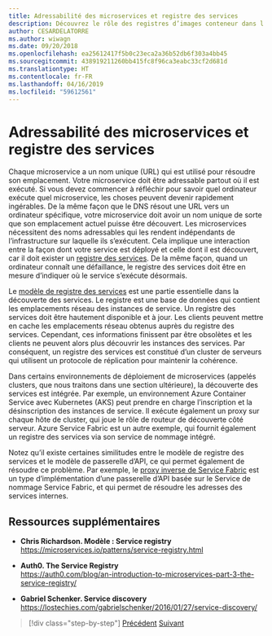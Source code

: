 ```yaml
---
title: Adressabilité des microservices et registre des services
description: Découvrez le rôle des registres d’images conteneur dans l’architecture des microservices.
author: CESARDELATORRE
ms.author: wiwagn
ms.date: 09/20/2018
ms.openlocfilehash: ea25612417f5b0c23eca2a36b52db6f303a4bb45
ms.sourcegitcommit: 438919211260bb415fc8f96ca3eabc33cf2d681d
ms.translationtype: HT
ms.contentlocale: fr-FR
ms.lasthandoff: 04/16/2019
ms.locfileid: "59612561"
---
```

# <a name="microservices-addressability-and-the-service-registry"></a>Adressabilité des microservices et registre des services

Chaque microservice a un nom unique (URL) qui est utilisé pour résoudre son emplacement. Votre microservice doit être adressable partout où il est exécuté. Si vous devez commencer à réfléchir pour savoir quel ordinateur exécute quel microservice, les choses peuvent devenir rapidement ingérables. De la même façon que le DNS résout une URL vers un ordinateur spécifique, votre microservice doit avoir un nom unique de sorte que son emplacement actuel puisse être découvert. Les microservices nécessitent des noms adressables qui les rendent indépendants de l’infrastructure sur laquelle ils s’exécutent. Cela implique une interaction entre la façon dont votre service est déployé et celle dont il est découvert, car il doit exister un [registre des services](https://microservices.io/patterns/service-registry.html). De la même façon, quand un ordinateur connaît une défaillance, le registre des services doit être en mesure d’indiquer où le service s’exécute désormais.

Le [modèle de registre des services](https://microservices.io/patterns/service-registry.html) est une partie essentielle dans la découverte des services. Le registre est une base de données qui contient les emplacements réseau des instances de service. Un registre des services doit être hautement disponible et à jour. Les clients peuvent mettre en cache les emplacements réseau obtenus auprès du registre des services. Cependant, ces informations finissent par être obsolètes et les clients ne peuvent alors plus découvrir les instances des services. Par conséquent, un registre des services est constitué d’un cluster de serveurs qui utilisent un protocole de réplication pour maintenir la cohérence.

Dans certains environnements de déploiement de microservices (appelés clusters, que nous traitons dans une section ultérieure), la découverte des services est intégrée. Par exemple, un environnement Azure Container Service avec Kubernetes (AKS) peut prendre en charge l’inscription et la désinscription des instances de service. Il exécute également un proxy sur chaque hôte de cluster, qui joue le rôle de routeur de découverte côté serveur. Azure Service Fabric est un autre exemple, qui fournit également un registre des services via son service de nommage intégré.

Notez qu’il existe certaines similitudes entre le modèle de registre des services et le modèle de passerelle d’API, ce qui permet également de résoudre ce problème. Par exemple, le [proxy inverse de Service Fabric](https://docs.microsoft.com/azure/service-fabric/service-fabric-reverseproxy) est un type d’implémentation d’une passerelle d’API basée sur le Service de nommage Service Fabric, et qui permet de résoudre les adresses des services internes.

## <a name="additional-resources"></a>Ressources supplémentaires

- **Chris Richardson. Modèle : Service registry** \
  <https://microservices.io/patterns/service-registry.html>

- **Auth0. The Service Registry** \
  <https://auth0.com/blog/an-introduction-to-microservices-part-3-the-service-registry/>

- **Gabriel Schenker. Service discovery** \
  <https://lostechies.com/gabrielschenker/2016/01/27/service-discovery/>

>[!div class="step-by-step"]
>[Précédent](maintain-microservice-apis.md)
>[Suivant](microservice-based-composite-ui-shape-layout.md)
